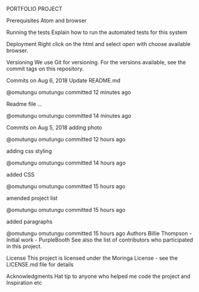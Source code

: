 PORTFOLIO PROJECT

Prerequisites
Atom and browser

Running the tests
Explain how to run the automated tests for this system


Deployment
Right click on the html and select open with choose available browser.

Versioning
We use Git for versioning. For the versions available, see the commit tags on this repository.

Commits on Aug 6, 2018
Update README.md

@omutungu
omutungu committed 12 minutes ago
  
Readme file  …

@omutungu
omutungu committed 14 minutes ago
  
Commits on Aug 5, 2018
adding photo

@omutungu
omutungu committed 12 hours ago
 
adding css styling

@omutungu
omutungu committed 14 hours ago
 
added CSS

@omutungu
omutungu committed 15 hours ago
 
amended project list

@omutungu
omutungu committed 15 hours ago
 
added paragraphs

@omutungu
omutungu committed 15 hours ago
Authors
Billie Thompson - Initial work - PurpleBooth
See also the list of contributors who participated in this project.

License
This project is licensed under the Moringa License - see the LICENSE.md file for details

Acknowledgments
Hat tip to anyone who helped me code the project and Inspiration
etc
